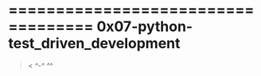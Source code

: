 ===================================
0x07-python-test_driven_development
===================================
>_< ^-^ ^_^ 
